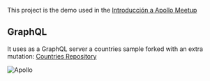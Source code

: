 This project is the demo used in the [Introducción a Apollo Meetup](https://www.meetup.com/js-coders/events/260047567/)

## GraphQL

It uses as a GraphQL server a countries sample forked with an extra mutation: [Countries Repository](https://github.com/ChristianRuiz/countries)

![Apollo](https://secure.meetupstatic.com/photos/event/c/9/a/2/highres_479811618.jpeg)

